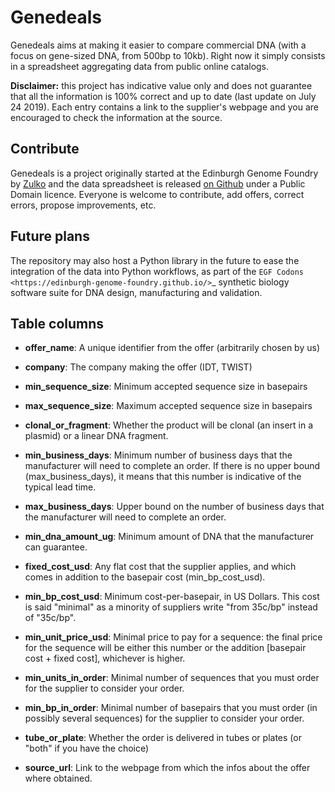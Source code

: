 # Genedeals

Genedeals aims at making it easier to compare commercial DNA (with a focus on
gene-sized DNA, from 500bp to 10kb). Right now it simply consists in a spreadsheet
aggregating data from public online catalogs.

**Disclaimer:** this project has indicative value only and does not guarantee
that all the information is 100% correct and up to date (last update on July 24
2019). Each entry contains a link to the supplier's webpage and you are
encouraged to check the information at the source.

## Contribute

Genedeals is a project originally started at the Edinburgh Genome Foundry by [Zulko](https://github.com/Zulko) and the data spreadsheet is released [on Github](https://github.com/Edinburgh-Genome-Foundry/genedeals) under a Public Domain licence. Everyone is welcome to contribute, add offers, correct errors, propose improvements, etc.

## Future plans

The repository may also host a Python library in the future to ease the integration of the data into Python workflows, as part of the  `EGF Codons <https://edinburgh-genome-foundry.github.io/>`_
synthetic biology software suite for DNA design, manufacturing and validation.

## Table columns

- **offer_name**: A unique identifier from the offer (arbitrarily chosen by us)

- **company**: The company making the offer (IDT, TWIST)

- **min_sequence_size**: Minimum accepted sequence size in basepairs

- **max_sequence_size**: Maximum accepted sequence size in basepairs

- **clonal_or_fragment**: Whether the product will be clonal (an insert in a plasmid) or a linear DNA fragment.

- **min_business_days**: Minimum number of business days that the manufacturer will need to complete an order. If there is no upper bound (max_business_days), it means that this number is indicative of the typical lead time.

- **max_business_days**: Upper bound on the number of business days that the manufacturer will need to complete an order.


- **min_dna_amount_ug**: Minimum amount of DNA that the manufacturer can guarantee.

- **fixed_cost_usd**: Any flat cost that the supplier applies, and which comes in addition to the basepair cost (min_bp_cost_usd).

- **min_bp_cost_usd**: Minimum cost-per-basepair, in US Dollars. This cost is said "minimal" as a minority of suppliers write "from 35c/bp" instead of "35c/bp". 

- **min_unit_price_usd**: Minimal price to pay for a sequence: the final price for the sequence will be either this number or the addition [basepair cost + fixed cost], whichever is higher.

- **min_units_in_order**: Minimal number of sequences that you must order for the supplier to consider your order.

- **min_bp_in_order**: Minimal number of basepairs that you must order (in possibly several sequences) for the supplier to consider your order.

- **tube_or_plate**: Whether the order is delivered in tubes or plates (or "both" if you have the choice)

- **source_url**: Link to the webpage from which the infos about the offer where obtained.
